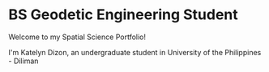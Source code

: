 # BS Geodetic Engineering Student
Welcome to my Spatial Science Portfolio!

I'm Katelyn Dizon, an undergraduate student in University of the Philippines - Diliman
